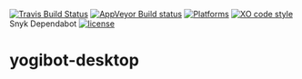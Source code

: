 [![Travis Build Status](https://travis-ci.org/Crazy-Marvin/yogibot-desktop.svg?branch=master)](https://travis-ci.org/Crazy-Marvin/yogibot-desktop)
[![AppVeyor Build status](https://ci.appveyor.com/api/projects/status/0y9h8vvmhj4o05pi?svg=true)](https://ci.appveyor.com/project/CrazyMarvin/yogibot-desktop)
<a href="https://github.com/Crazy-Marvin/yogibot-desktop/releases"><img src="https://img.shields.io/badge/platform-macOS%20%7C%20Windows%20%7C%20Linux-lightgrey.svg" alt="Platforms"></a>
<a href="https://github.com/sindresorhus/xo"><img src="https://img.shields.io/badge/code_style-XO-5ed9c7.svg" alt="XO code style"></a>
Snyk
Dependabot
[![license](https://img.shields.io/github/license/Crazy-Marvin/yogibot-desktop.svg)](https://github.com/Crazy-Marvin/yogibot-desktop/blob/master/LICENSE)

# yogibot-desktop
